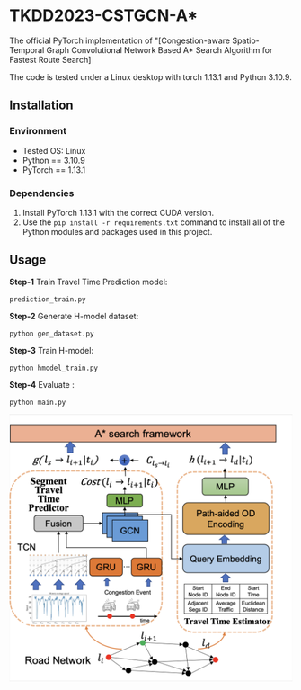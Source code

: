 # TKDD2023-CSTGCN-A*

The official PyTorch implementation of "[Congestion-aware Spatio-Temporal Graph Convolutional Network Based A*
Search Algorithm for Fastest Route Search]

The code is tested under a Linux desktop with torch 1.13.1 and Python 3.10.9.

## Installation

### Environment
- Tested OS: Linux
- Python == 3.10.9
- PyTorch == 1.13.1

### Dependencies
1. Install PyTorch 1.13.1 with the correct CUDA version.
2. Use the ``pip install -r requirements.txt`` command to install all of the Python modules and packages used in this project.

## Usage

**Step-1** Train Travel Time Prediction model:
```
prediction_train.py
```

**Step-2** Generate H-model dataset:

```
python gen_dataset.py
```

**Step-3** Train H-model:

```
python hmodel_train.py
```

**Step-4** Evaluate :

```
python main.py
```

![OverallFramework](./overview.png "Overall framework")
